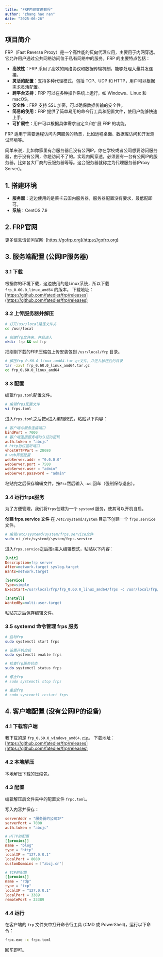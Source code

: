 ```yaml
---
title: "FRP内网穿透教程"
author: "zhang hao nan"
date: "2025-06-26"
---
```


## 项目简介

FRP（Fast Reverse Proxy）是一个高性能的反向代理应用，主要用于内网穿透。它允许用户通过公共网络访问位于私有网络中的服务。FRP 的主要特点包括：

*   **高效性**：FRP 采用了高效的网络协议和数据传输机制，能够处理大量并发连接。
*   **灵活的配置**：支持多种代理模式，包括 TCP、UDP 和 HTTP，用户可以根据需求灵活配置。
*   **跨平台支持**：FRP 可以在多种操作系统上运行，如 Windows、Linux 和 macOS。
*   **安全性**：FRP 支持 SSL 加密，可以确保数据传输的安全性。
*   **简易的使用**：FRP 提供了简单易用的命令行工具和配置文件，使用户能够快速上手。
*   **可扩展性**：用户可以根据具体需求自定义和扩展 FRP 的功能。

FRP 适用于需要远程访问内网服务的场景，比如远程桌面、数据库访问和开发测试环境等。

简单来说，比如你家里有台服务器且没有公网IP。你在学校或者公司想要访问服务器，由于没有公网，你是访问不了的。实现内网穿透，必须要有一台有公网IP的服务器。比如各大厂商的云服务器等等。这台服务器就称之为代理服务器(Proxy Server)。

## 1. 搭建环境
*   **服务器**：这边使用的是莱卡云国内服务器，服务器配置没有要求，最低配即可。
*   **系统**：CentOS 7.9

## 2. FRP官网
更多信息请访问官网: [https://gofrp.org](https://gofrp.org)

## 3. 服务端配置 (公网IP服务器)

### 3.1 下载
根据你的环境下载，这边使用的是Linux系统，所以下载 `frp_0.60.0_linux_amd64` 的版本。
下载地址：[https://github.com/fatedier/frp/releases](https://github.com/fatedier/frp/releases)

### 3.2 上传服务器并解压
```bash
# 打开/usr/local路径文件夹 
cd /usr/local

# 创建frp文件夹，并且进入 
mkdir frp && cd frp
```
把刚刚下载的FRP压缩包上传安装包到 `/usr/local/frp` 目录。
```bash
# 解压frp_0.60.0_linux_amd64.tar.gz文件，并进入解压后的目录
tar -zxvf frp_0.60.0_linux_amd64.tar.gz
cd frp_0.60.0_linux_amd64
```

### 3.3 配置
编辑`frps.toml`配置文件。
```bash
# 编辑frps配置文件 
vi frps.toml
```
进入`frps.toml`之后按`a`进入编辑模式，粘贴以下内容：
```toml
# 客户端与服务连接端口 
bindPort = 7000 
# 客户端连接服务端时认证的密码 
auth.token = "abcjc" 
# http协议监听端口 
vhostHTTPPort = 28080 
# web界面配置 
webServer.addr = "0.0.0.0" 
webServer.port = 7500 
webServer.user = "admin" 
webServer.password = "admin"
```
粘贴完之后保存编辑文件，按`Esc`然后输入 `:wq` 回车（强制保存退出）。

### 3.4 运行frps服务
为了方便管理，我们将`frps`创建为一个 `systemd` 服务，使其可以开机自启。

**创建 frps.service 文件**
在 `/etc/systemd/system` 目录下创建一个 `frps.service` 文件。
```bash
# 编辑/etc/systemd/system/frps.service文件 
sudo vi /etc/systemd/system/frps.service
```
进入`frps.service`之后按`a`进入编辑模式，粘贴以下内容：
```ini
[Unit] 
Description=frp server 
After=network.target syslog.target 
Wants=network.target 

[Service] 
Type=simple 
ExecStart=/usr/local/frp/frp_0.60.0_linux_amd64/frps -c /usr/local/frp/frp_0.60.0_linux_amd64/frps.toml 

[Install] 
WantedBy=multi-user.target
```
粘贴完之后保存编辑文件。

### 3.5 systemd 命令管理 frps 服务
```bash
# 启动frp 
sudo systemctl start frps 

# 设置开机自启
sudo systemctl enable frps

# 检查frp服务状态
sudo systemctl status frps

# 停止frp 
# sudo systemctl stop frps 

# 重启frp 
# sudo systemctl restart frps
```

## 4. 客户端配置 (没有公网IP的设备)
### 4.1 下载客户端
我下载的是 `frp_0.60.0_windows_amd64.zip`。
下载地址：[https://github.com/fatedier/frp/releases](https://github.com/fatedier/frp/releases)

### 4.2 本地解压
本地解压下载的压缩包。

<!-- 在这里插入图片: image-20240916155910986 -->

### 4.3 配置
编辑解压后文件夹中的配置文件 `frpc.toml`。

<!-- 在这里插入图片: image-20240916155942479 -->

写入内容并保存：
```toml
serverAddr = "服务器的公网IP" 
serverPort = 7000 
auth.token = "abcjc"

# HTTP的配置 
[[proxies]] 
name = "blog" 
type = "http" 
localIP = "127.0.0.1" 
localPort = 8080 
customDomains = ["abcj.cn"]

# TCP的配置 
[[proxies]] 
name = "rdp" 
type = "tcp" 
localIP = "127.0.0.1" 
localPort = 3389 
remotePort = 23389
```

### 4.4 运行
在客户端的 `frp` 文件夹中打开命令行工具 (CMD 或 PowerShell)，运行以下命令：
```bash
frpc.exe -c frpc.toml
```
回车即可。 
